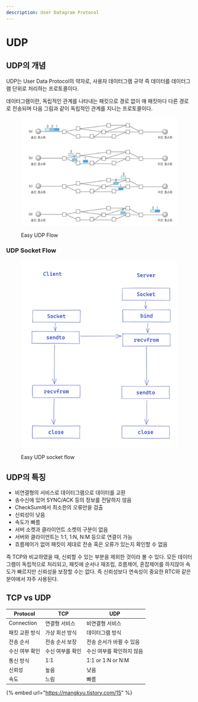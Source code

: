 ```yaml
---
description: User Datagram Protocol
---
```


# UDP

## UDP의 개념

UDP는 User Data Protocol의 약자로, 사용자 데이터그램 규약 즉 데이터를 데이터그램 단위로 처리하는 프로토콜이다.

데이터그램이란, 독립적인 관계를 나타내는 패킷으로 경로 없이 매 패킷마다 다른 경로로 전송되며 다음 그림과 같이 독립적인 관계를 지니는 프로토콜이다.

<figure><img src="../.gitbook/assets/image (2) (2).png" alt=""><figcaption><p>Easy UDP Flow</p></figcaption></figure>

### UDP Socket Flow

<figure><img src="../.gitbook/assets/image (6) (3) (1).png" alt=""><figcaption><p>Easy UDP socket flow</p></figcaption></figure>

## UDP의 특징

* 비연결형의 서비스로 데이터그램으로 데이터를 교환
* 송수신에 있어 SYNC/ACK 등의 정보를 전달하지 않음
* CheckSum에서 최소한의 오류만을 검출
* 신뢰성이 낮음
* 속도가 빠름
* 서버 소켓과 클라이언트 소켓의 구분이 없음
* 서버와 클라이언트는 1:1, 1:N, N:M 등으로 연결이 가능
* 흐름제어가 없어 패킷이 제대로 전송 혹은 오류가 있는지 확인할 수 없음

즉 TCP와 비교하였을 때, 신뢰할 수 있는 부분을 제외한 것이라 볼 수 있다. 모든 데이터그램이 독립적으로 처리되고, 패킷에 순서나 재조립, 흐름제어, 혼잡제어를 하지않아 속도가 빠르지만 신뢰성을 보장할 수는 없다. 즉 신뢰성보다 연속성이 중요한 RTC와 같은 분야에서 자주 사용된다.

## TCP vs UDP

| Protocol   | TCP       | UDP               |
| ---------- | --------- | ----------------- |
| Connection | 연결형 서비스   | 비연결형 서비스          |
| 패킷 교환 방식   | 가상 회선 방식  | 데이터그램 방식          |
| 전송 순서      | 전송 순서 보장  | 전송 순서가 바뀔 수 있음    |
| 수신 여부 확인   | 수신 여부를 확인 | 수신 여부를 확인하지 않음    |
| 통신 방식      | 1:1       | 1:1 or 1:N or N:M |
| 신뢰성        | 높음        | 낮음                |
| 속도         | 느림        | 빠름                |



{% embed url="https://mangkyu.tistory.com/15" %}
